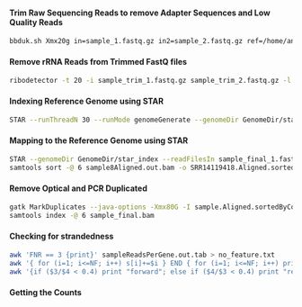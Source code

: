 #### Trim Raw Sequencing Reads to remove Adapter Sequences and Low Quality Reads
```bash
bbduk.sh Xmx20g in=sample_1.fastq.gz in2=sample_2.fastq.gz ref=/home/antpc/miniconda/envs/bbtools/bbtools/lib/resources/adapters.fa out=sample_trim_1.fastq.gz out2=sample_trim_2.fastq.gz ktrim=r k=23 mink=11 hdist=1 tpe tbo threads=8 qtrim=rl minlength=40 trimq=15 maq=25 ftl=15 forcetrimright2=10 overwrite=true
```
#### Remove rRNA Reads from Trimmed FastQ files
```bash
ribodetector -t 20 -i sample_trim_1.fastq.gz sample_trim_2.fastq.gz -l 150 -m 50 -e norrna --chunk_size 256 -o sample_final_1.fastq.gz sample_final_2.fastq.gz -r sample_rRNA_1.fastq.gz sample_rRNA_2.fastq.gz
```
#### Indexing Reference Genome using STAR
```bash
STAR --runThreadN 30 --runMode genomeGenerate --genomeDir GenomeDir/star_index --genomeFastaFiles GenomeDir/GCF_003013715.1_ASM301371v2_genomic.fna --sjdbGTFfile GenomeDir/GCF_003013715.1_ASM301371v2_genomic.gtf --sjdbOverhang 149 # sjdbOverhang will be equal to mean read length -1
```
#### Mapping to the Reference Genome using STAR
```bash
STAR --genomeDir GenomeDir/star_index --readFilesIn sample_final_1.fastq.gz sample_final_2.fastq.gz --runThreadN 12 --quantMode GeneCounts --outSAMtype BAM Unsorted --outFileNamePrefix sample --twopassMode Basic --outSAMstrandField intronMotif --readFilesCommand zcat
samtools sort -@ 6 sample8Aligned.out.bam -o SRR14119418.Aligned.sortedByCoord.out.bam
```
#### Remove Optical and PCR Duplicated
```bash
gatk MarkDuplicates --java-options -Xmx80G -I sample.Aligned.sortedByCoord.out.bam -O sample_final.bam -M sample_md.txt --REMOVE_DUPLICATES true --TMP_DIR $PWD
samtools index -@ 6 sample_final.bam
```
#### Checking for strandedness
```bash
awk 'FNR == 3 {print}' sampleReadsPerGene.out.tab > no_feature.txt
awk '{ for (i=1; i<=NF; i++) s[i]+=$i } END { for (i=1; i<=NF; i++) printf "%s ", s[i] }' no_feature.txt > sum.txt
awk '{if ($3/$4 < 0.4) print "forward"; else if ($4/$3 < 0.4) print "reverse"; else print "unstranded" }' sums.txt > strand.txt
```
#### Getting the Counts
```bash

```
